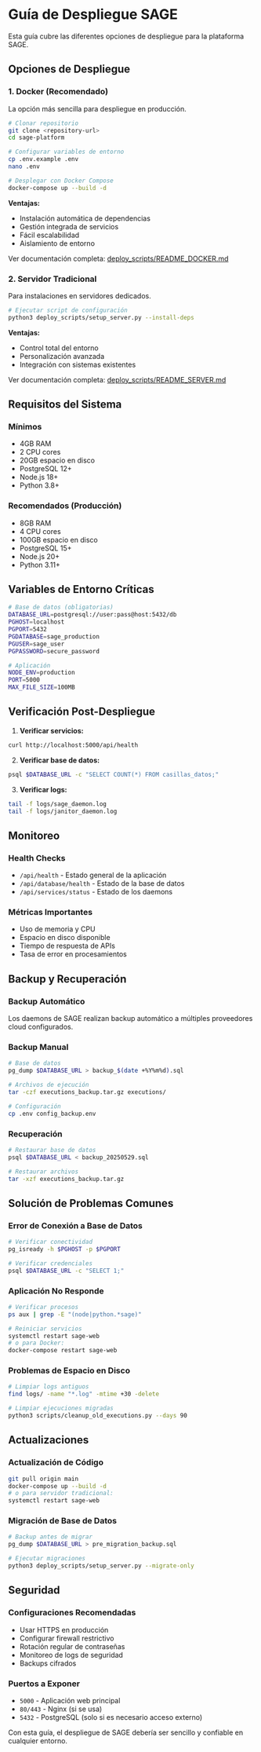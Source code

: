 # Guía de Despliegue SAGE

Esta guía cubre las diferentes opciones de despliegue para la plataforma SAGE.

## Opciones de Despliegue

### 1. Docker (Recomendado)

La opción más sencilla para despliegue en producción.

```bash
# Clonar repositorio
git clone <repository-url>
cd sage-platform

# Configurar variables de entorno
cp .env.example .env
nano .env

# Desplegar con Docker Compose
docker-compose up --build -d
```

**Ventajas:**
- Instalación automática de dependencias
- Gestión integrada de servicios
- Fácil escalabilidad
- Aislamiento de entorno

Ver documentación completa: [deploy_scripts/README_DOCKER.md](deploy_scripts/README_DOCKER.md)

### 2. Servidor Tradicional

Para instalaciones en servidores dedicados.

```bash
# Ejecutar script de configuración
python3 deploy_scripts/setup_server.py --install-deps
```

**Ventajas:**
- Control total del entorno
- Personalización avanzada
- Integración con sistemas existentes

Ver documentación completa: [deploy_scripts/README_SERVER.md](deploy_scripts/README_SERVER.md)

## Requisitos del Sistema

### Mínimos
- 4GB RAM
- 2 CPU cores
- 20GB espacio en disco
- PostgreSQL 12+
- Node.js 18+
- Python 3.8+

### Recomendados (Producción)
- 8GB RAM
- 4 CPU cores
- 100GB espacio en disco
- PostgreSQL 15+
- Node.js 20+
- Python 3.11+

## Variables de Entorno Críticas

```bash
# Base de datos (obligatorias)
DATABASE_URL=postgresql://user:pass@host:5432/db
PGHOST=localhost
PGPORT=5432
PGDATABASE=sage_production
PGUSER=sage_user
PGPASSWORD=secure_password

# Aplicación
NODE_ENV=production
PORT=5000
MAX_FILE_SIZE=100MB
```

## Verificación Post-Despliegue

1. **Verificar servicios:**
```bash
curl http://localhost:5000/api/health
```

2. **Verificar base de datos:**
```bash
psql $DATABASE_URL -c "SELECT COUNT(*) FROM casillas_datos;"
```

3. **Verificar logs:**
```bash
tail -f logs/sage_daemon.log
tail -f logs/janitor_daemon.log
```

## Monitoreo

### Health Checks
- `/api/health` - Estado general de la aplicación
- `/api/database/health` - Estado de la base de datos
- `/api/services/status` - Estado de los daemons

### Métricas Importantes
- Uso de memoria y CPU
- Espacio en disco disponible
- Tiempo de respuesta de APIs
- Tasa de error en procesamientos

## Backup y Recuperación

### Backup Automático
Los daemons de SAGE realizan backup automático a múltiples proveedores cloud configurados.

### Backup Manual
```bash
# Base de datos
pg_dump $DATABASE_URL > backup_$(date +%Y%m%d).sql

# Archivos de ejecución
tar -czf executions_backup.tar.gz executions/

# Configuración
cp .env config_backup.env
```

### Recuperación
```bash
# Restaurar base de datos
psql $DATABASE_URL < backup_20250529.sql

# Restaurar archivos
tar -xzf executions_backup.tar.gz
```

## Solución de Problemas Comunes

### Error de Conexión a Base de Datos
```bash
# Verificar conectividad
pg_isready -h $PGHOST -p $PGPORT

# Verificar credenciales
psql $DATABASE_URL -c "SELECT 1;"
```

### Aplicación No Responde
```bash
# Verificar procesos
ps aux | grep -E "(node|python.*sage)"

# Reiniciar servicios
systemctl restart sage-web
# o para Docker:
docker-compose restart sage-web
```

### Problemas de Espacio en Disco
```bash
# Limpiar logs antiguos
find logs/ -name "*.log" -mtime +30 -delete

# Limpiar ejecuciones migradas
python3 scripts/cleanup_old_executions.py --days 90
```

## Actualizaciones

### Actualización de Código
```bash
git pull origin main
docker-compose up --build -d
# o para servidor tradicional:
systemctl restart sage-web
```

### Migración de Base de Datos
```bash
# Backup antes de migrar
pg_dump $DATABASE_URL > pre_migration_backup.sql

# Ejecutar migraciones
python3 deploy_scripts/setup_server.py --migrate-only
```

## Seguridad

### Configuraciones Recomendadas
- Usar HTTPS en producción
- Configurar firewall restrictivo
- Rotación regular de contraseñas
- Monitoreo de logs de seguridad
- Backups cifrados

### Puertos a Exponer
- `5000` - Aplicación web principal
- `80/443` - Nginx (si se usa)
- `5432` - PostgreSQL (solo si es necesario acceso externo)

Con esta guía, el despliegue de SAGE debería ser sencillo y confiable en cualquier entorno.